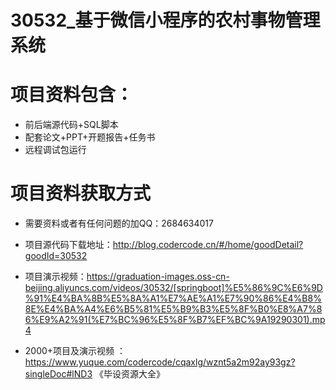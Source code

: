
 # 30532_基于微信小程序的农村事物管理系统
 
 # 项目资料包含：
 * 前后端源代码+SQL脚本
 * 配套论文+PPT+开题报告+任务书
 * 远程调试包运行

 # 项目资料获取方式
 * 需要资料或者有任何问题的加QQ：2684634017

 * 项目源代码下载地址：http://blog.codercode.cn/#/home/goodDetail?goodId=30532
   
 *  项目演示视频：https://graduation-images.oss-cn-beijing.aliyuncs.com/videos/30532/[springboot]%E5%86%9C%E6%9D%91%E4%BA%8B%E5%8A%A1%E7%AE%A1%E7%90%86%E4%B8%8E%E4%BA%A4%E6%B5%81%E5%B9%B3%E5%8F%B0%E8%A7%86%E9%A2%91(%E7%BC%96%E5%8F%B7%EF%BC%9A19290301).mp4
          
 * 2000+项目及演示视频 ：https://www.yuque.com/codercode/cqaxlg/wznt5a2m92ay93gz?singleDoc#lND3 《毕设资源大全》
   
